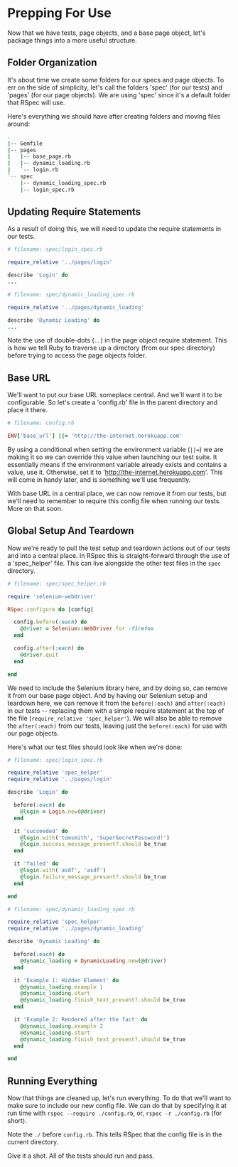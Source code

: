 # Prepping For Use

Now that we have tests, page objects, and a base page object, let's package things into a more useful structure.

## Folder Organization

It's about time we create some folders for our specs and page objects. To err on the side of simplicity, let's call the folders 'spec' (for our tests) and 'pages' (for our page objects). We are using 'spec' since it's a default folder that RSpec will use.

Here's everything we should have after creating folders and moving files around:

```sh
.
|-- Gemfile
|-- pages
|   |-- base_page.rb
|   |-- dynamic_loading.rb
|   `-- login.rb
`-- spec
    |-- dynamic_loading_spec.rb
    |-- login_spec.rb
```

## Updating Require Statements

As a result of doing this, we will need to update the require statements in our tests.

```ruby
# filename: spec/login_spec.rb

require_relative '../pages/login'

describe 'Login' do
...
```

```ruby
# filename: spec/dynamic_loading_spec.rb

require_relative '../pages/dynamic_loading'

describe 'Dynamic Loading' do
...
```

Note the use of double-dots (`..`) in the page object require statement. This is how we tell Ruby to traverse up a directory (from our spec directory) before trying to access the page objects folder.

## Base URL

We'll want to put our base URL someplace central. And we'll want it to be configurable. So let's create a 'config.rb' file in the parent directory and place it there.

```ruby
# filename: config.rb

ENV['base_url'] ||= 'http://the-internet.herokuapp.com'
```

By using a conditional when setting the environment variable (`||=`) we are making it so we can override this value when launching our test suite. It essentially means if the environment variable already exists and contains a value, use it. Otherwise, set it to 'http://the-internet.herokuapp.com'. This will come in handy later, and is something we'll use frequently.

With base URL in a central place, we can now remove it from our tests, but we'll need to remember to require this config file when running our tests. More on that soon.

## Global Setup And Teardown

Now we're ready to pull the test setup and teardown actions out of our tests and into a central place. In RSpec this is straight-forward through the use of a 'spec_helper' file. This can live alongside the other test files in the `spec` directory.

```ruby
# filename: spec/spec_helper.rb

require 'selenium-webdriver'

RSpec.configure do |config|

  config.before(:each) do
    @driver = Selenium::WebDriver.for :firefox
  end

  config.after(:each) do
    @driver.quit
  end

end
```

We need to include the Selenium library here, and by doing so, can remove it from our base page object. And by having our Selenium setup and teardown here, we can remove it from the `before(:each)` and `after(:each)` in our tests -- replacing them with a simple require statement at the top of the file (`require_relative 'spec_helper'`). We will also be able to remove the `after(:each)` from our tests, leaving just the `before(:each)` for use with our page objects.

Here's what our test files should look like when we're done:

```ruby
# filename: spec/login_spec.rb

require_relative 'spec_helper'
require_relative '../pages/login'

describe 'Login' do

  before(:each) do
    @login = Login.new(@driver)
  end

  it 'succeeded' do
    @login.with('tomsmith', 'SuperSecretPassword!')
    @login.success_message_present?.should be_true
  end

  it 'failed' do
    @login.with('asdf', 'asdf')
    @login.failure_message_present?.should be_true
  end

end
```

```ruby
# filename: spec/dynamic_loading_spec.rb

require_relative 'spec_helper'
require_relative '../pages/dynamic_loading'

describe 'Dynamic Loading' do

  before(:each) do
    @dynamic_loading = DynamicLoading.new(@driver)
  end

  it 'Example 1: Hidden Element' do
    @dynamic_loading.example 1
    @dynamic_loading.start
    @dynamic_loading.finish_text_present?.should be_true
  end

  it 'Example 2: Rendered after the fact' do
    @dynamic_loading.example 2
    @dynamic_loading.start
    @dynamic_loading.finish_text_present?.should be_true
  end

end
```

## Running Everything

Now that things are cleaned up, let's run everything. To do that we'll want to make sure to include our new config file. We can do that by specifying it at run time with `rspec --require ./config.rb`, or, `rspec -r ./config.rb` (for short).

Note the `./` before `config.rb`. This tells RSpec that the config file is in the current directory.

Give it a shot. All of the tests should run and pass.
